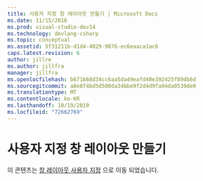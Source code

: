 ```yaml
---
title: 사용자 지정 창 레이아웃 만들기 | Microsoft Docs
ms.date: 11/15/2016
ms.prod: visual-studio-dev14
ms.technology: devlang-csharp
ms.topic: conceptual
ms.assetid: 5f31211b-d1d4-4029-9876-ec6eaaca1ac6
caps.latest.revision: 6
author: jillre
ms.author: jillfra
manager: jillfra
ms.openlocfilehash: b671668d34cc6aa5da49eafd40e392425f89db6d
ms.sourcegitcommit: a8e8f4bd5d508da34bbe9f2d4d9fa94da0539de0
ms.translationtype: MT
ms.contentlocale: ko-KR
ms.lasthandoff: 10/19/2019
ms.locfileid: "72662769"
---
```

# <a name="create-custom-window-layouts"></a>사용자 지정 창 레이아웃 만들기
이 콘텐츠는 [창 레이아웃 사용자 지정](../ide/customizing-window-layouts-in-visual-studio.md) 으로 이동 되었습니다.